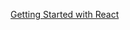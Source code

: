 [Getting Started with React](https://github.com/lgc13/LucasCosta_portfolio/tree/master/react/React-Tutorial/Day1)
